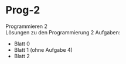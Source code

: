 # Prog-2
Programmieren 2 <br>
Lösungen zu den Programmierung 2 Aufgaben: <br>
  
  * Blatt 0
  * Blatt 1 (ohne Aufgabe 4)
  * Blatt 2 

<br>
